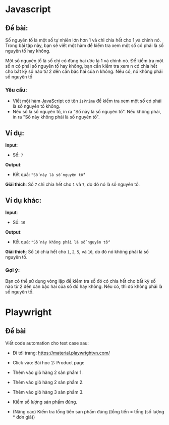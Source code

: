# Javascript
## Đề bài:
Số nguyên tố là một số tự nhiên lớn hơn 1 và chỉ chia hết cho 1 và chính nó. Trong bài tập này, bạn sẽ viết một hàm để kiểm tra xem một số có phải là số nguyên tố hay không.

Một số nguyên tố là số chỉ có đúng hai ước là 1 và chính nó. Để kiểm tra một số n có phải số nguyên tố hay không, bạn cần kiểm tra xem n có chia hết cho bất kỳ số nào từ 2 đến căn bậc hai của n không. Nếu có, nó không phải số nguyên tố

### Yêu cầu:
- Viết một hàm JavaScript có tên `isPrime` để kiểm tra xem một số có phải là số nguyên tố không.
- Nếu số là số nguyên tố, in ra "Số này là số nguyên tố". Nếu không phải, in ra "Số này không phải là số nguyên tố".

## Ví dụ:

**Input**: 
- Số: `7`

**Output**: 
- Kết quả: `"Số này là số nguyên tố"`

**Giải thích**: 
Số `7` chỉ chia hết cho `1` và `7`, do đó nó là số nguyên tố.

## Ví dụ khác:

**Input**: 
- Số: `10`

**Output**: 
- Kết quả: `"Số này không phải là số nguyên tố"`

**Giải thích**: 
Số `10` chia hết cho `1`, `2`, `5`, và `10`, do đó nó không phải là số nguyên tố.

### Gợi ý:
Bạn có thể sử dụng vòng lặp để kiểm tra số đó có chia hết cho bất kỳ số nào từ 2 đến căn bậc hai của số đó hay không. Nếu có, thì đó không phải là số nguyên tố.

# Playwright
## Đề bài
Viết code automation cho test case sau:
- Đi tới trang: https://material.playwrightvn.com/
- Click vào: Bài học 2: Product page
- Thêm vào giỏ hàng 2 sản phẩm 1.
- Thêm vào giỏ hàng 2 sản phẩm 2.
- Thêm vào giỏ hàng 3 sản phẩm 3.

- Kiểm số lượng sản phẩm đúng.
- (Nâng cao) Kiểm tra tổng tiền sản phẩm đúng (tổng tiền = tổng (số lượng * đơn giá))

